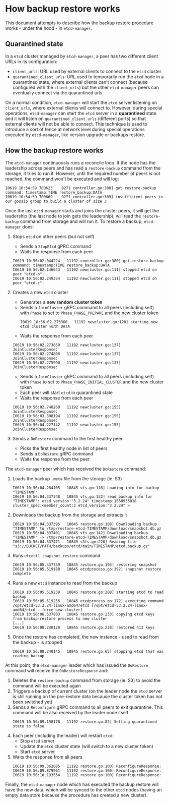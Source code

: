 # How backup restore works

This document attempts to describe how the backup restore procedure works - under the hood - in `etcd-manager`.


## Quarantined state

In a `etcd` cluster managed by `etcd-manager`, a peer has two different client URLs in its configuration:
- `client_urls`: URL used by external clients to connect to the `etcd` cluster
- `quarantined_client_urls`: URL used to temporarily run the `etcd` node in a quarantined state, where external clients can't connect (because configured with the `client_urls`) but the other `etcd-manager` peers can eventually connect via the quarantined urls

On a normal condition, `etcd-manager` will start the `etcd` server listening on `client_urls`, where external clients will connect to. However, during special operations, `etcd-manager` can start the `etcd` server in a **quarantined** state and it will listen on `quarantined_client_urls` (different ports) so that external clients will not be able to connect. This technique is used to introduce a sort of fence at network level during special operations executed by `etcd-manager`, like version upgrade or backups restore.


## How the backup restore works

The `etcd-manager` continuously runs a reconcile loop. If the node has the leadership across peers and has read a `restore-backup` command from the storage, it tries to run it. However, until the required number of peers is not reached, the command won't be executed and will log:

```
I0619 10:54:59.700623    9271 controller.go:380] got restore-backup command: timestamp:TIME restore_backup:DATA
I0619 10:54:59.700669    9271 controller.go:389] insufficient peers in our gossip group to build a cluster of size 3
```

Once the last `etcd-manager` starts and joins the cluster peers, it will get the leadership (the last node to join gets the leadership), will read the `restore-backup` command from storage and will run it. To restore a backup, `etcd-manager` does:

1. Stops `etcd` on other peers (but not self)
   - Sends a `StopEtcd` gPRC command
   - Waits the response from each peer
    ```
    I0619 10:56:02.044224   11192 controller.go:380] got restore-backup command: timestamp:TIME restore_backup:DATA
    I0619 10:56:02.146643   11192 newcluster.go:111] stopped etcd on peer "etcd-b":
    I0619 10:56:02.249354   11192 newcluster.go:111] stopped etcd on peer "etcd-c":
    ```

2. Creates a new `etcd` cluster
   - Generates a **new random cluster token**
   - Sends a `JoinCluster` gRPC command to all peers (including self) with `Phase` to set to `Phase_PHASE_PREPARE` and the new cluster token
     ```
     I0619 10:56:02.273360   11192 newcluster.go:120] starting new etcd cluster with DATA
     ```
   - Waits the response from each peer
    ```
    I0619 10:56:02.273850   11192 newcluster.go:137] JoinClusterResponse:
    I0619 10:56:02.274808   11192 newcluster.go:137] JoinClusterResponse:
    I0619 10:56:02.275990   11192 newcluster.go:137] JoinClusterResponse:
    ```
   - Sends a `JoinCluster` gRPC command to all peers (including self) with `Phase` to set to `Phase_PHASE_INITIAL_CLUSTER` and the new cluster token
   - Each peer will start `etcd` in quarantined state
   - Waits the response from each peer
    ```
    I0619 10:56:02.740260   11192 newcluster.go:155] JoinClusterResponse:
    I0619 10:56:03.308194   11192 newcluster.go:155] JoinClusterResponse:
    I0619 10:56:04.227142   11192 newcluster.go:155] JoinClusterResponse:
    ```

3. Sends a `DoRestore` command to the first healthy peer
   - Picks the first healthy node in list of peers
   - Sends a `DoRestore` gRPC command
   - Waits the response from the peer


The `etcd-manager` peer which has received the `DoRestore` command:

1. Loads the backup `.meta` file from the storage (ie. S3)
    ```
    I0619 10:56:04.284105   10845 vfs.go:118] Loading info for backup "TIMESTAMP"
    I0619 10:56:04.337348   10845 vfs.go:132] read backup info for "TIMESTAMP": etcd_version:"3.2.24" timestamp:1560935018 cluster_spec:<member_count:3 etcd_version:"3.2.24" >
    ```
2. Downloads the backup from the storage and extracts it
    ```
    I0619 10:56:04.337395   10845 restore.go:108] Downloading backup "TIMESTAMP" to /tmp/restore-etcd-TIMESTAMP/download/snapshot.db.gz
    I0619 10:56:04.337401   10845 vfs.go:142] Downloading backup "TIMESTAMP" -> /tmp/restore-etcd-TIMESTAMP/download/snapshot.db.gz
    I0619 10:56:04.337471   10845 s3fs.go:220] Reading file "s3://BUCKET/PATH/backups/etcd/main/TIMESTAMP/etcd.backup.gz"
    ```
3. Runs `etcdctl snapshot restore` command
    ```
    I0619 10:56:05.437759   10845 restore.go:195] restoring snapshot
    I0619 10:56:05.519188   10845 etcdprocess.go:392] snapshot restore complete
    ```
4. Runs a new `etcd` instance to read from the backup
    ```
    I0619 10:56:05.519239   10845 restore.go:208] starting etcd to read backup
    I0619 10:56:05.519256   10845 etcdprocess.go:172] executing command /opt/etcd-v3.2.24-linux-amd64/etcd [/opt/etcd-v3.2.24-linux-amd64/etcd --force-new-cluster]
    I0619 10:56:06.537803   10845 restore.go:233] copying etcd keys from backup-restore process to new cluster
    [...]
    I0619 10:56:08.240120   10845 restore.go:238] restored 413 keys
    ```
5. Once the restore has completed, the new instance - used to read from the backup - is stopped
    ```
    I0619 10:56:08.240145   10845 restore.go:65] stopping etcd that was reading backup
    ```

At this point, the `etcd-manager` leader which has issued the `DoRestore` command will receive the `DoRestoreResponse` and:
1. Deletes the `restore-backup` command from storage (ie. S3) to avoid the command will be executed again
2. Triggers a backup of current cluster (on the leader node the `etcd` server is still running on the pre-restore data because the cluster token has not been switched yet)
3. Sends a `Reconfigure` gRPC command to all peers to exit quarantine. This command will be also received by the leader node itself
    ```
    I0619 10:56:09.158178   11192 restore.go:82] Setting quarantined state to false
    ```
4. Each peer (including the leader) will restart `etcd`:
    - Stop `etcd` server
    - Update the `etcd` cluster state (will switch to a new cluster token)
    - Start `etcd` server
5. Waits the response from all peers
    ```
    I0619 10:56:09.362085   11192 restore.go:100] ReconfigureResponse:
    I0619 10:56:09.879961   11192 restore.go:100] ReconfigureResponse:
    I0619 10:56:10.193554   11192 restore.go:100] ReconfigureResponse:
    ```

Finally, the `etcd-manager` node which has executed the backup restore will have the new data, which will be synced to the other `etcd` nodes (having an empty data store because the procedure has created a new cluster).
